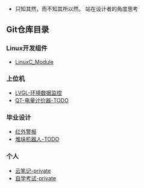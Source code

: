 - 只知其然，而不知其所以然。 站在设计者的角度思考

## Git仓库目录
### Linux开发组件
- [LinuxC_Module](https://github.com/useryu1015/module_C)

### 上位机
- [LVGL-环境数据监控](https://github.com/useryu1015/lvgl_demo/tree/main/lcd_wdd)
- [QT-电量计价器-TODO]()

### 毕业设计
- [红外警报](https://github.com/useryu1015/college_item/tree/main/1.alarm_sys)
- [堆垛机器人-TODO](https://github.com/useryu1015/college_item/tree/main/2.robot)

### 个人
- [云笔记-private](https://github.com/useryu1015/cloud_note)
- [自学考试-private](https://github.com/useryu1015/XKD)

<!---
useryu1015/useryu1015 is a ✨ special ✨ repository because its `README.md` (this file) appears on your GitHub profile.
You can click the Preview link to take a look at your changes.


TODO：
  嵌入式智能家居
  客厅电动投影布， 电视柜背景墙（置物墙），电动窗帘

技术栈：
  MQTT服务器，交互协议
  LVGL界面UI
  天猫精灵交互接口
  windos交互控件
  3D打印
  硬件基础
  wifi模块
  蓝牙模块
  水电走线
  
--->



